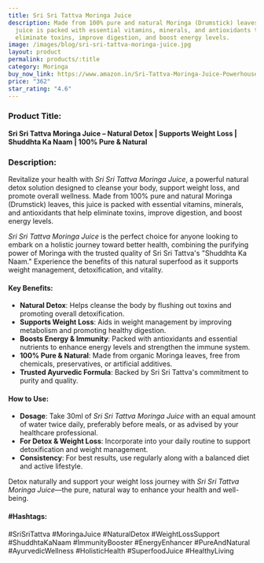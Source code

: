 ```yaml
---
title: Sri Sri Tattva Moringa Juice
description: Made from 100% pure and natural Moringa (Drumstick) leaves, this
  juice is packed with essential vitamins, minerals, and antioxidants that help
  eliminate toxins, improve digestion, and boost energy levels.
image: /images/blog/sri-sri-tattva-moringa-juice.jpg
layout: product
permalink: products/:title
category: Moringa
buy_now_link: https://www.amazon.in/Sri-Tattva-Moringa-Juice-Powerhouse/dp/B0BLYLWLQJ/ref=sr_1_34?crid=JPSHXC1IUKVG&tag=ayushmonk-21
price: "362"
star_rating: "4.6"
---
```

### Product Title:
**Sri Sri Tattva Moringa Juice – Natural Detox | Supports Weight Loss | Shuddhta Ka Naam | 100% Pure & Natural**

### Description:
Revitalize your health with *Sri Sri Tattva Moringa Juice*, a powerful natural detox solution designed to cleanse your body, support weight loss, and promote overall wellness. Made from 100% pure and natural Moringa (Drumstick) leaves, this juice is packed with essential vitamins, minerals, and antioxidants that help eliminate toxins, improve digestion, and boost energy levels.

*Sri Sri Tattva Moringa Juice* is the perfect choice for anyone looking to embark on a holistic journey toward better health, combining the purifying power of Moringa with the trusted quality of Sri Sri Tattva's "Shuddhta Ka Naam." Experience the benefits of this natural superfood as it supports weight management, detoxification, and vitality.

#### Key Benefits:
- **Natural Detox**: Helps cleanse the body by flushing out toxins and promoting overall detoxification.
- **Supports Weight Loss**: Aids in weight management by improving metabolism and promoting healthy digestion.
- **Boosts Energy & Immunity**: Packed with antioxidants and essential nutrients to enhance energy levels and strengthen the immune system.
- **100% Pure & Natural**: Made from organic Moringa leaves, free from chemicals, preservatives, or artificial additives.
- **Trusted Ayurvedic Formula**: Backed by Sri Sri Tattva's commitment to purity and quality.

#### How to Use:
- **Dosage**: Take 30ml of *Sri Sri Tattva Moringa Juice* with an equal amount of water twice daily, preferably before meals, or as advised by your healthcare professional.
- **For Detox & Weight Loss**: Incorporate into your daily routine to support detoxification and weight management.
- **Consistency**: For best results, use regularly along with a balanced diet and active lifestyle.

Detox naturally and support your weight loss journey with *Sri Sri Tattva Moringa Juice*—the pure, natural way to enhance your health and well-being.

#### #Hashtags:
#SriSriTattva #MoringaJuice #NaturalDetox #WeightLossSupport #ShuddhtaKaNaam #ImmunityBooster #EnergyEnhancer #PureAndNatural #AyurvedicWellness #HolisticHealth #SuperfoodJuice #HealthyLiving
